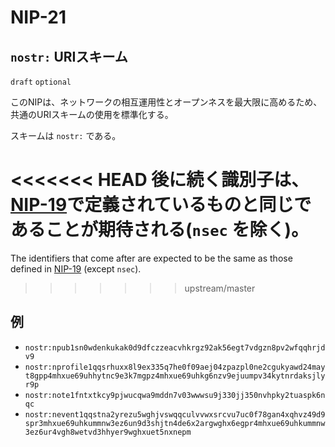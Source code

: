 NIP-21
======

`nostr:` URIスキーム
-------------------

`draft` `optional`

このNIPは、ネットワークの相互運用性とオープンネスを最大限に高めるため、共通のURIスキームの使用を標準化する。

スキームは `nostr:` である。

<<<<<<< HEAD
後に続く識別子は、[NIP-19](https://github.com/nostr-jp/nips-ja/blob/main/19.md)で定義されているものと同じであることが期待される(`nsec` を除く)。
=======
The identifiers that come after are expected to be the same as those defined in [NIP-19](19.md) (except `nsec`).
>>>>>>> upstream/master

## 例

- `nostr:npub1sn0wdenkukak0d9dfczzeacvhkrgz92ak56egt7vdgzn8pv2wfqqhrjdv9`
- `nostr:nprofile1qqsrhuxx8l9ex335q7he0f09aej04zpazpl0ne2cgukyawd24mayt8gpp4mhxue69uhhytnc9e3k7mgpz4mhxue69uhkg6nzv9ejuumpv34kytnrdaksjlyr9p`
- `nostr:note1fntxtkcy9pjwucqwa9mddn7v03wwwsu9j330jj350nvhpky2tuaspk6nqc`
- `nostr:nevent1qqstna2yrezu5wghjvswqqculvvwxsrcvu7uc0f78gan4xqhvz49d9spr3mhxue69uhkummnw3ez6un9d3shjtn4de6x2argwghx6egpr4mhxue69uhkummnw3ez6ur4vgh8wetvd3hhyer9wghxuet5nxnepm`
